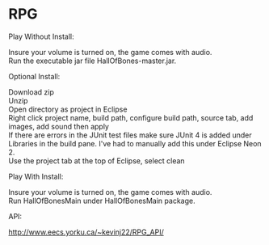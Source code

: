 # RPG

Play Without Install:

Insure your volume is turned on, the game comes with audio.<br>
Run the executable jar file HallOfBones-master.jar.<br>

Optional Install:

Download zip <br>
Unzip <br>
Open directory as project in Eclipse <br>
Right click project name, build path, configure build path, source tab, add images, add sound then apply <br>
If there are errors in the JUnit test files make sure JUnit 4 is added under Libraries in the build pane. I've had to manually add this under Eclipse Neon 2. <br>
Use the project tab at the top of Eclipse, select clean <br>

Play With Install:

Insure your volume is turned on, the game comes with audio.<br>
Run HallOfBonesMain under HallOfBonesMain package. <br>

API:

http://www.eecs.yorku.ca/~kevinj22/RPG_API/

